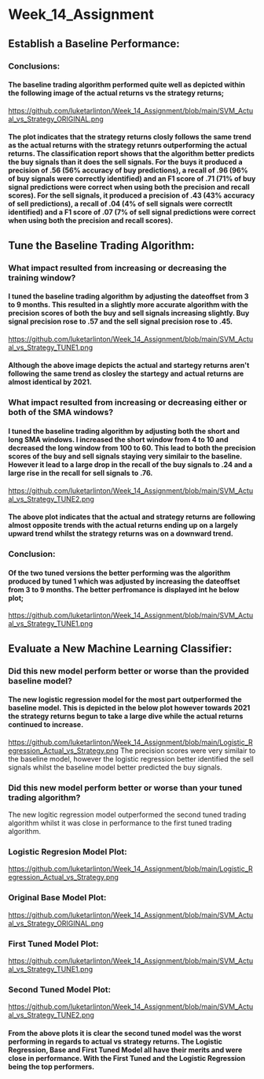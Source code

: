 # Week_14_Assignment

## Establish a Baseline Performance:
### Conclusions:
#### The baseline trading algorithm performed quite well as depicted within the following image of the actual returns vs the strategy returns;
https://github.com/luketarlinton/Week_14_Assignment/blob/main/SVM_Actual_vs_Strategy_ORIGINAL.png
#### The plot indicates that the strategy returns closly follows the same trend as the actual returns with the strategy retunrs outperforming the actual returns. The classification report shows that the algorithm better predicts the buy signals than it does the sell signals. For the buys it produced a precision of .56 (56% accuracy of buy predictions), a recall of .96 (96% of buy signals were correctly identified) and an F1 score of .71 (71% of buy signal predictions were correct when using both the precision and recall scores). For the sell signals, it produced a precision of .43 (43% accuracy of sell predictions), a recall of .04 (4% of sell signals were correctlt identified) and a F1 score of .07 (7% of sell signal predictions were correct when using both the precision and recall scores).


## Tune the Baseline Trading Algorithm:
### What impact resulted from increasing or decreasing the training window?
#### I tuned the baseline trading algorithm by adjusting the dateoffset from 3 to 9 months. This resulted in a slightly more accurate algorithm with the precision scores of both the buy and sell signals increasing slightly. Buy signal precision rose to .57 and the sell signal precision rose to .45.
https://github.com/luketarlinton/Week_14_Assignment/blob/main/SVM_Actual_vs_Strategy_TUNE1.png
#### Although the above image depicts the actual and startegy returns aren't following the same trend as closley the startegy and actual returns are almost identical by 2021.

### What impact resulted from increasing or decreasing either or both of the SMA windows?
#### I tuned the baseline trading algorithm by adjusting both the short and long SMA windows. I increased the short window from 4 to 10 and decreased the long window from 100 to 60. This lead to both the precision scores of the buy and sell signals staying very similair to the baseline. However it lead to a large drop in the recall of the buy signals to .24 and a large rise in the recall for sell signals to .76.
https://github.com/luketarlinton/Week_14_Assignment/blob/main/SVM_Actual_vs_Strategy_TUNE2.png
#### The above plot indicates that the actual and strategy returns are following almost opposite trends with the actual returns ending up on a largely upward trend whilst the strategy returns was on a downward trend.

### Conclusion:
#### Of the two tuned versions the better performing was the algorithm produced by tuned 1 which was adjusted by increasing the dateoffset from 3 to 9 months. The better perfromance is displayed int he below plot;
https://github.com/luketarlinton/Week_14_Assignment/blob/main/SVM_Actual_vs_Strategy_TUNE1.png

## Evaluate a New Machine Learning Classifier:
### Did this new model perform better or worse than the provided baseline model? 
#### The new logistic regression model for the most part outperformed the baseline model. This is depicted in the below plot however towards 2021 the strategy returns begun to take a large dive while the actual returns continued to increase.
https://github.com/luketarlinton/Week_14_Assignment/blob/main/Logistic_Regression_Actual_vs_Strategy.png
The precision scores were very similair to the baseline model, however the logistic regression better identified the sell signals whilst the baseline model better predicted the buy signals. 

### Did this new model perform better or worse than your tuned trading algorithm?
The new logitic regression model outperformed the second tuned trading algorithm whilst it was close in performance to the first tuned trading algorithm.

### Logistic Regresion Model Plot:
https://github.com/luketarlinton/Week_14_Assignment/blob/main/Logistic_Regression_Actual_vs_Strategy.png

### Original Base Model Plot:
https://github.com/luketarlinton/Week_14_Assignment/blob/main/SVM_Actual_vs_Strategy_ORIGINAL.png

### First Tuned Model Plot:
https://github.com/luketarlinton/Week_14_Assignment/blob/main/SVM_Actual_vs_Strategy_TUNE1.png

### Second Tuned Model Plot:
https://github.com/luketarlinton/Week_14_Assignment/blob/main/SVM_Actual_vs_Strategy_TUNE2.png

#### From the above plots it is clear the second tuned model was the worst performing in regards to actual vs strategy returns. The Logistic Regression, Base and First Tuned Model all have their merits and were close in performance. With the First Tuned and the Logistic Regression being the top performers.


